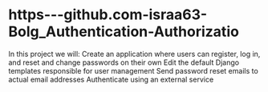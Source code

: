 # https---github.com-israa63-Bolg_Authentication-Authorizatio

In this project we will:
Create an application where users can register, log in, and reset and change
passwords on their own
Edit the default Django templates responsible for user management
Send password reset emails to actual email addresses
Authenticate using an external service

